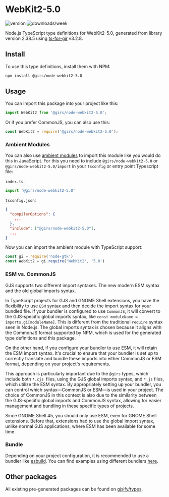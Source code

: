 
# WebKit2-5.0

![version](https://img.shields.io/npm/v/@girs/node-webkit2-5.0)
![downloads/week](https://img.shields.io/npm/dw/@girs/node-webkit2-5.0)


Node.js TypeScript type definitions for WebKit2-5.0, generated from library version 2.38.5 using [ts-for-gir](https://github.com/gjsify/ts-for-gir) v3.2.8.


## Install

To use this type definitions, install them with NPM:
```bash
npm install @girs/node-webkit2-5.0
```

## Usage

You can import this package into your project like this:
```ts
import WebKit2 from '@girs/node-webkit2-5.0';
```

Or if you prefer CommonJS, you can also use this:
```ts
const WebKit2 = require('@girs/node-webkit2-5.0');
```

### Ambient Modules

You can also use [ambient modules](https://github.com/gjsify/ts-for-gir/tree/main/packages/cli#ambient-modules) to import this module like you would do this in JavaScript.
For this you need to include `@girs/node-webkit2-5.0` or `@girs/node-webkit2-5.0/import` in your `tsconfig` or entry point Typescript file:

`index.ts`:
```ts
import '@girs/node-webkit2-5.0'
```

`tsconfig.json`:
```json
{
  "compilerOptions": {
    ...
  },
  "include": ["@girs/node-webkit2-5.0"],
  ...
}
```

Now you can import the ambient module with TypeScript support: 

```ts
const gi = require('node-gtk')
const WebKit2 = gi.require('WebKit2', '5.0')
```



### ESM vs. CommonJS

GJS supports two different import syntaxes. The new modern ESM syntax and the old global imports syntax.

In TypeScript projects for GJS and GNOME Shell extensions, you have the flexibility to use `ESM` syntax and then decide the import syntax for your bundled file. If your bundler is configured to use `CommonJS`, it will convert to the GJS-specific global imports syntax, like `const moduleName = imports.gi[moduleName]`. This is different from the traditional `require` syntax seen in Node.js. The global imports syntax is chosen because it aligns with the CommonJS format supported by NPM, which is used for the generated type definitions and this package.

On the other hand, if you configure your bundler to use ESM, it will retain the ESM import syntax. It's crucial to ensure that your bundler is set up to correctly translate and bundle these imports into either CommonJS or ESM format, depending on your project's requirements.

This approach is particularly important due to the `@girs` types, which include both `*.cjs `files, using the GJS global imports syntax, and `*.js` files, which utilize the ESM syntax. By appropriately setting up your bundler, you can control which syntax—CommonJS or ESM—is used in your project. The choice of CommonJS in this context is also due to the similarity between the GJS-specific global imports and CommonJS syntax, allowing for easier management and bundling in these specific types of projects.

Since GNOME Shell 45, you should only use ESM, even for GNOME Shell extensions. Before that, extensions had to use the global import syntax, unlike normal GJS applications, where ESM has been available for some time.

### Bundle

Depending on your project configuration, it is recommended to use a bundler like [esbuild](https://esbuild.github.io/). You can find examples using different bundlers [here](https://github.com/gjsify/ts-for-gir/tree/main/examples).

## Other packages

All existing pre-generated packages can be found on [gjsify/types](https://github.com/gjsify/types).

